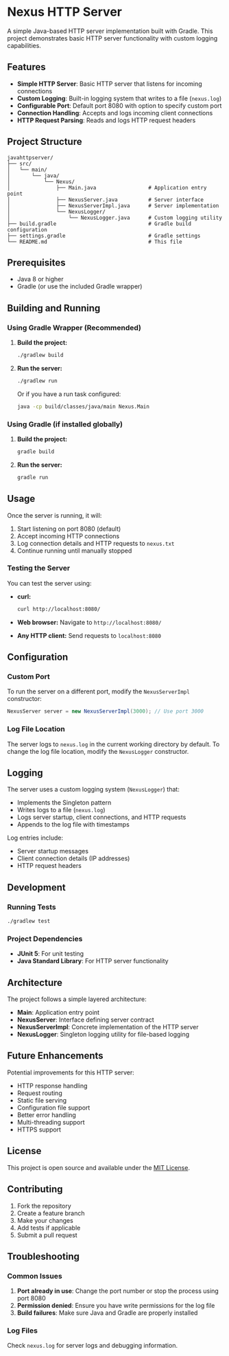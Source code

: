 # Nexus HTTP Server

A simple Java-based HTTP server implementation built with Gradle. This project demonstrates basic HTTP server functionality with custom logging capabilities.

## Features

- **Simple HTTP Server**: Basic HTTP server that listens for incoming connections
- **Custom Logging**: Built-in logging system that writes to a file (`nexus.log`)
- **Configurable Port**: Default port 8080 with option to specify custom port
- **Connection Handling**: Accepts and logs incoming client connections
- **HTTP Request Parsing**: Reads and logs HTTP request headers

## Project Structure

```
javahttpserver/
├── src/
│   └── main/
│       └── java/
│           └── Nexus/
│               ├── Main.java                 # Application entry point
│               ├── NexusServer.java          # Server interface
│               ├── NexusServerImpl.java      # Server implementation
│               └── NexusLogger/
│                   └── NexusLogger.java      # Custom logging utility
├── build.gradle                              # Gradle build configuration
├── settings.gradle                           # Gradle settings
└── README.md                                 # This file
```

## Prerequisites

- Java 8 or higher
- Gradle (or use the included Gradle wrapper)

## Building and Running

### Using Gradle Wrapper (Recommended)

1. **Build the project:**
   ```bash
   ./gradlew build
   ```

2. **Run the server:**
   ```bash
   ./gradlew run
   ```
   Or if you have a run task configured:
   ```bash
   java -cp build/classes/java/main Nexus.Main
   ```

### Using Gradle (if installed globally)

1. **Build the project:**
   ```bash
   gradle build
   ```

2. **Run the server:**
   ```bash
   gradle run
   ```

## Usage

Once the server is running, it will:

1. Start listening on port 8080 (default)
2. Accept incoming HTTP connections
3. Log connection details and HTTP requests to `nexus.txt`
4. Continue running until manually stopped

### Testing the Server

You can test the server using:

- **curl:**
  ```bash
  curl http://localhost:8080/
  ```

- **Web browser:** Navigate to `http://localhost:8080/`

- **Any HTTP client:** Send requests to `localhost:8080`

## Configuration

### Custom Port

To run the server on a different port, modify the `NexusServerImpl` constructor:

```java
NexusServer server = new NexusServerImpl(3000); // Use port 3000
```

### Log File Location

The server logs to `nexus.log` in the current working directory by default. To change the log file location, modify the `NexusLogger` constructor.

## Logging

The server uses a custom logging system (`NexusLogger`) that:

- Implements the Singleton pattern
- Writes logs to a file (`nexus.log`)
- Logs server startup, client connections, and HTTP requests
- Appends to the log file with timestamps

Log entries include:
- Server startup messages
- Client connection details (IP addresses)
- HTTP request headers

## Development

### Running Tests

```bash
./gradlew test
```

### Project Dependencies

- **JUnit 5**: For unit testing
- **Java Standard Library**: For HTTP server functionality

## Architecture

The project follows a simple layered architecture:

- **Main**: Application entry point
- **NexusServer**: Interface defining server contract
- **NexusServerImpl**: Concrete implementation of the HTTP server
- **NexusLogger**: Singleton logging utility for file-based logging

## Future Enhancements

Potential improvements for this HTTP server:

- HTTP response handling
- Request routing
- Static file serving
- Configuration file support
- Better error handling
- Multi-threading support
- HTTPS support

## License

This project is open source and available under the [MIT License](LICENSE).

## Contributing

1. Fork the repository
2. Create a feature branch
3. Make your changes
4. Add tests if applicable
5. Submit a pull request

## Troubleshooting

### Common Issues

1. **Port already in use**: Change the port number or stop the process using port 8080
2. **Permission denied**: Ensure you have write permissions for the log file
3. **Build failures**: Make sure Java and Gradle are properly installed

### Log Files

Check `nexus.log` for server logs and debugging information.